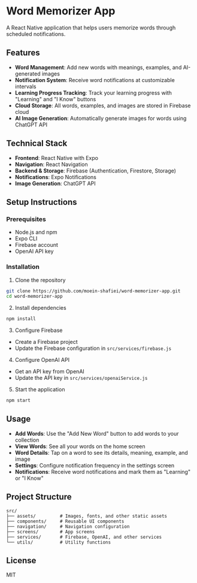 # Word Memorizer App

A React Native application that helps users memorize words through scheduled notifications.

## Features

- **Word Management**: Add new words with meanings, examples, and AI-generated images
- **Notification System**: Receive word notifications at customizable intervals
- **Learning Progress Tracking**: Track your learning progress with "Learning" and "I Know" buttons
- **Cloud Storage**: All words, examples, and images are stored in Firebase cloud
- **AI Image Generation**: Automatically generate images for words using ChatGPT API

## Technical Stack

- **Frontend**: React Native with Expo
- **Navigation**: React Navigation
- **Backend & Storage**: Firebase (Authentication, Firestore, Storage)
- **Notifications**: Expo Notifications
- **Image Generation**: ChatGPT API

## Setup Instructions

### Prerequisites
- Node.js and npm
- Expo CLI
- Firebase account
- OpenAI API key

### Installation

1. Clone the repository
```bash
git clone https://github.com/moein-shafiei/word-memorizer-app.git
cd word-memorizer-app
```

2. Install dependencies
```bash
npm install
```

3. Configure Firebase
- Create a Firebase project
- Update the Firebase configuration in `src/services/firebase.js`

4. Configure OpenAI API
- Get an API key from OpenAI
- Update the API key in `src/services/openaiService.js`

5. Start the application
```bash
npm start
```

## Usage

- **Add Words**: Use the "Add New Word" button to add words to your collection
- **View Words**: See all your words on the home screen
- **Word Details**: Tap on a word to see its details, meaning, example, and image
- **Settings**: Configure notification frequency in the settings screen
- **Notifications**: Receive word notifications and mark them as "Learning" or "I Know"

## Project Structure

```
src/
├── assets/         # Images, fonts, and other static assets
├── components/     # Reusable UI components
├── navigation/     # Navigation configuration
├── screens/        # App screens
├── services/       # Firebase, OpenAI, and other services
└── utils/          # Utility functions
```

## License

MIT
